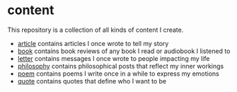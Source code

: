 # content

This repository is a collection of all kinds of content I create.

* [article](article/) contains articles I once wrote to tell my story
* [book](book/) contains book reviews of any book I read or audiobook I listened to
* [letter](letter/) contains messages I once wrote to people impacting my life
* [philosophy](philosophy/) contains philosophical posts that reflect my inner workings
* [poem](poem/) contains poems I write once in a while to express my emotions
* [quote](quote/) contains quotes that define who I want to be
